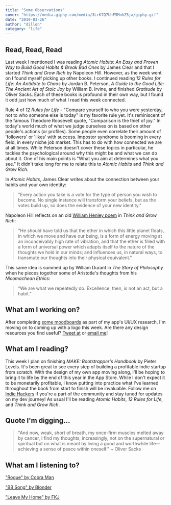 ```yaml
---
title: "Some Observations"
cover: "https://media.giphy.com/media/3LrK7Q7UhF5MnhZ5ja/giphy.gif"
date: "2019-03-26"
author: "dillon"
category: "life"
---
```


## Read, Read, Read

Last week I mentioned I was reading _Atomic Habits: An Easy and Proven Way to Build Good Habits & Break Bad Ones_ by James Clear and that I started _Think and Grow Rich_ by Napoleon Hill. However, as the week went on I found myself picking up other books. I continued reading _12 Rules for Life: An Antidote to Chaos_ by Jordan B. Peterson, _A Guide to the Good Life: The Ancient Art of Stoic Joy_ by William B. Irvine, and finished _Gratitude_ by Oliver Sacks. Each of these books is profound in their own way, but I found it odd just how much of what I read this week connected.

Rule 4 of _12 Rules for Life_ - "Compare yourself to who you were yesterday, not to who someone else is today" is my favorite rule yet. It's reminiscent of the famous Theodore Roosevelt quote, "Comparison is the thief of joy." In today's world much of what we judge ourselves on is based on other people's actions (or profiles). Some people even correlate their amount of 'followers' or 'likes' with success. Impostor syndrome is booming in every field, in every niche job market. This has to do with how connected we are at all times. While Peterson doesn't cover these topics in particular, he tackles the psychological around why this might be and what we can do about it. One of his main points is "What you aim at determines what you see." It didn't take long for me to relate this to _Atomic Habits_ and _Think and Grow Rich_.

In _Atomic Habits_, James Clear writes about the connection between your habits and your own identity:

> "Every action you take is a vote for the type of person you wish to become. No single instance will transform your beliefs, but as the votes build up, so does the evidence of your new identity."

Napoleon Hill reflects on an old [William Henley poem](https://www.poetryfoundation.org/poems/51642/invictus) in _Think and Grow Rich_:

> "He should have told us that the ether in which this little planet floats, in which we move and have our being, is a form of energy moving at an inconceivably high rate of vibration, and that the ether is filled with a form of universal power which adapts itself to the nature of the thoughts we hold in our minds; and influences us, in natural ways, to transmute our thoughts into their physical equivalent."

This same idea is summed up by William Durant in _The Story of Philosophy_ when he pieces together some of Aristotle's thoughts from his _Nicomachean Ethics_:

> “We are what we repeatedly do. Excellence, then, is not an act, but a habit.”

## What am I working on?

After completing [some moodboards](https://www.pinterest.com/dillcoff/) as part of my app's UI/UX research, I'm moving on to coming up with a logo this week. Are there any design resources you find useful? [Tweet at](https://twitter.com/_DillonCoffman_) or [email me](mailto:dillcoff@gmail.com)!

## What am I reading?

This week I plan on finishing _MAKE: Bootstrapper's Handbook_ by Pieter Levels. It's been great to see every step of building a profitable indie startup from scratch. With the design of my own app moving along, I'll be hoping to bring it to life by the end of this year in the App Store. While I don't expect it to be monetarily profitable, I know putting into practice what I've learned throughout the book from start to finish will be invaluable. Follow me on [Indie Hackers](https://www.indiehackers.com/dilloncoffman) if you're a part of the community and stay tuned for updates on my dev journey! As usual I'll be reading _Atomic Habits_, _12 Rules for Life_, and _Think and Grow Rich_.

## Quote I'm digging...

> "And now, weak, short of breath, my once-firm muscles melted away by cancer, I find my thoughts, increasingly, not on the supernatural or spiritual but on what is meant by living a good and worthwhile life—achieving a sense of peace within oneself." ~ Oliver Sacks

## What am I listening to?

["Rogue" by Cobra Man](https://www.youtube.com/watch?v=jPWXp5yA2Nc)

["BB Song" by Blonder](https://www.youtube.com/watch?v=MW0ClFJiCQQ)

["Leave My Home" by FKJ](https://www.youtube.com/watch?v=D23MTOnVNnY)
